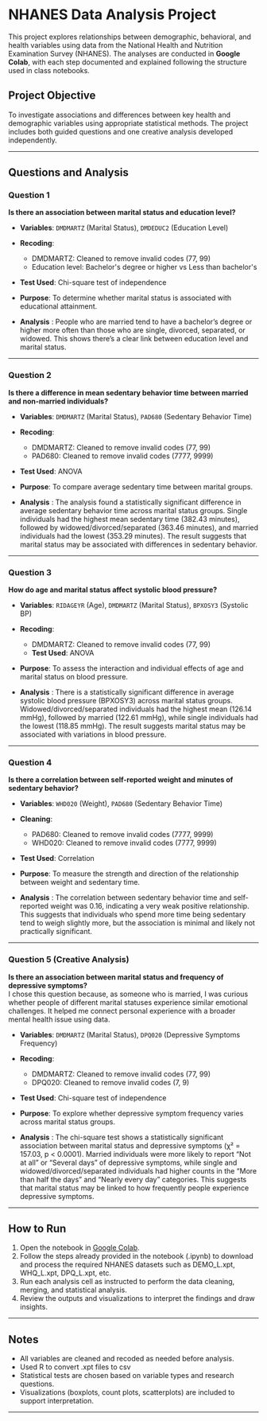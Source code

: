 # NHANES Data Analysis Project

This project explores relationships between demographic, behavioral, and health variables using data from the National Health and Nutrition Examination Survey (NHANES). The analyses are conducted in **Google Colab**, with each step documented and explained following the structure used in class notebooks.

## Project Objective

To investigate associations and differences between key health and demographic variables using appropriate statistical methods. The project includes both guided questions and one creative analysis developed independently.

---

## Questions and Analysis

### **Question 1** 
**Is there an association between marital status and education level?**  
- **Variables**: `DMDMARTZ` (Marital Status), `DMDEDUC2` (Education Level)  
- **Recoding**:
  - DMDMARTZ: Cleaned to remove invalid codes (77, 99)
  - Education level: Bachelor's degree or higher vs Less than bachelor's
- **Test Used**: Chi-square test of independence  
- **Purpose**: To determine whether marital status is associated with educational attainment.

- **Analysis** : People who are married tend to have a bachelor’s degree or higher more often than those who are single, divorced, separated, or widowed. This shows there’s a clear link between education level and marital status.

---

### **Question 2**  
**Is there a difference in mean sedentary behavior time between married and non-married individuals?**  
- **Variables**: `DMDMARTZ` (Marital Status), `PAD680` (Sedentary Behavior Time)  
- **Recoding**:
  - DMDMARTZ: Cleaned to remove invalid codes (77, 99)
  - PAD680: Cleaned to remove invalid codes (7777, 9999)
- **Test Used**: ANOVA
- **Purpose**: To compare average sedentary time between marital groups.

- **Analysis** : The analysis found a statistically significant difference in average sedentary behavior time across marital status groups. Single individuals had the highest mean sedentary time (382.43 minutes), followed by widowed/divorced/separated (363.46 minutes), and married individuals had the lowest (353.29 minutes). The result suggests that marital status may be associated with differences in sedentary behavior.

---

### **Question 3**  
**How do age and marital status affect systolic blood pressure?**  
- **Variables**: `RIDAGEYR` (Age), `DMDMARTZ` (Marital Status), `BPXOSY3` (Systolic BP)  
- **Recoding**:
  - DMDMARTZ: Cleaned to remove invalid codes (77, 99)
  - **Test Used**: ANOVA  
- **Purpose**: To assess the interaction and individual effects of age and marital status on blood pressure.

- **Analysis** : There is a statistically significant difference in average systolic blood pressure (BPXOSY3) across marital status groups. Widowed/divorced/separated individuals had the highest mean (126.14 mmHg), followed by married (122.61 mmHg), while single individuals had the lowest (118.85 mmHg). The result suggests marital status may be associated with variations in blood pressure.

---

### **Question 4**  
**Is there a correlation between self-reported weight and minutes of sedentary behavior?**  
- **Variables**: `WHD020` (Weight), `PAD680` (Sedentary Behavior Time)  
- **Cleaning**:
  - PAD680: Cleaned to remove invalid codes (7777, 9999)
  - WHD020: Cleaned to remove invalid codes (7777, 9999)
- **Test Used**: Correlation  
- **Purpose**: To measure the strength and direction of the relationship between weight and sedentary time.

- **Analysis** : The correlation between sedentary behavior time and self-reported weight was 0.16, indicating a very weak positive relationship. This suggests that individuals who spend more time being sedentary tend to weigh slightly more, but the association is minimal and likely not practically significant.


---

### **Question 5 (Creative Analysis)**  
**Is there an association between marital status and frequency of depressive symptoms?**  
I chose this question because, as someone who is married, I was curious whether people of different marital statuses experience similar emotional challenges. It helped me connect personal experience with a broader mental health issue using data.

- **Variables**: `DMDMARTZ` (Marital Status), `DPQ020` (Depressive Symptoms Frequency)  
- **Recoding**:
  - DMDMARTZ: Cleaned to remove invalid codes (77, 99)
  - DPQ020: Cleaned to remove invalid codes (7, 9)
- **Test Used**: Chi-square test of independence  
- **Purpose**: To explore whether depressive symptom frequency varies across marital status groups.

- **Analysis** : The chi-square test shows a statistically significant association between marital status and depressive symptoms (χ² = 157.03, p < 0.0001). Married individuals were more likely to report “Not at all” or “Several days” of depressive symptoms, while single and widowed/divorced/separated individuals had higher counts in the “More than half the days” and “Nearly every day” categories. This suggests that marital status may be linked to how frequently people experience depressive symptoms.

---

## How to Run

1. Open the notebook in [Google Colab](https://colab.research.google.com).
2. Follow the steps already provided in the notebook (.ipynb) to download and process the required NHANES datasets such as DEMO_L.xpt, WHQ_L.xpt, DPQ_L.xpt, etc.
3. Run each analysis cell as instructed to perform the data cleaning, merging, and statistical analysis.
4. Review the outputs and visualizations to interpret the findings and draw insights.

---

## Notes

- All variables are cleaned and recoded as needed before analysis.
- Used R to convert .xpt files to csv
- Statistical tests are chosen based on variable types and research questions.
- Visualizations (boxplots, count plots, scatterplots) are included to support interpretation.

---
